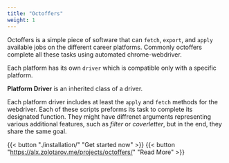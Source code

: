 ```yaml
---
title: "Octoffers"
weight: 1
---
```


Octoffers is a simple piece of software that can `fetch`, `export`, and `apply` available jobs on the different career
platforms. Commonly octoffers complete all these tasks using automated chrome-webdriver. 

Each platform has its own `driver` which is compatible only with a
specific platform.

**Platform Driver** is an inherited class of a driver. 

Each platform driver includes at least the `apply` and `fetch` methods for the webdriver.
Each of these scripts preforms its task to complete its designated function. They might have diffrenet arguments representing various
additional features, such as *filter* or *coverletter*, but in the end, they share the same goal.

{{< button "./installation/" "Get started now" >}}
{{< button "https://alx.zolotarov.me/projects/octoffers/" "Read More" >}}
